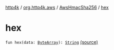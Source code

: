[http4k](../../index.md) / [org.http4k.aws](../index.md) / [AwsHmacSha256](index.md) / [hex](./hex.md)

# hex

`fun hex(data: `[`ByteArray`](https://kotlinlang.org/api/latest/jvm/stdlib/kotlin/-byte-array/index.html)`): `[`String`](https://kotlinlang.org/api/latest/jvm/stdlib/kotlin/-string/index.html) [(source)](https://github.com/http4k/http4k/blob/master/http4k-aws/src/main/kotlin/org/http4k/aws/AwsHmacSha256.kt#L28)